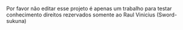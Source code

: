 Por favor não editar esse projeto é apenas um trabalho para testar conhecimento 
direitos rezervados somente ao Raul Vinicius (Sword-sukuna)
